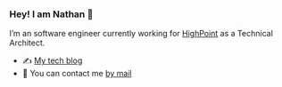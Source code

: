 ### Hey! I am Nathan 👋

I’m an software engineer currently working for [HighPoint](https://www.mhighpoint.com/) as a Technical Architect.

- ✍️ [My tech blog](https://blog.nathanisaac.io/)
- 📩 You can contact me [by mail](mailto:nathanjisaac@gmail.com)

<!--
**nathanjisaac/nathanjisaac** is a ✨ _special_ ✨ repository because its `README.md` (this file) appears on your GitHub profile.

Here are some ideas to get you started:

- 🔭 I’m currently working on ...
- 🌱 I’m currently learning ...
- 👯 I’m looking to collaborate on ...
- 🤔 I’m looking for help with ...
- 💬 Ask me about ...
- 📫 How to reach me: ...
- 😄 Pronouns: ...
- ⚡ Fun fact: ...
-->
